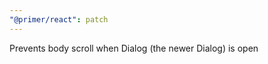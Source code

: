 ```yaml
---
"@primer/react": patch
---
```


Prevents body scroll when Dialog (the newer Dialog) is open

<!-- Changed components: Dialog -->
